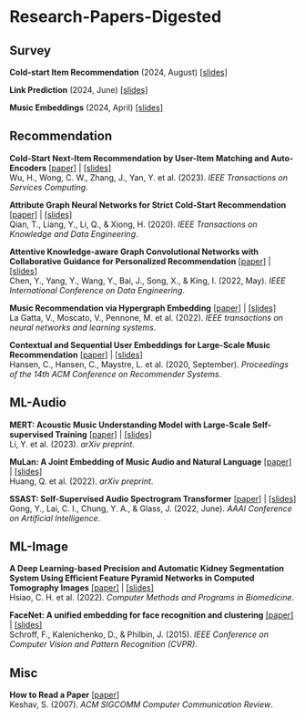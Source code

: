 # Research-Papers-Digested

## Survey

**Cold-start Item Recommendation** (2024, August) [[slides]](https://docs.google.com/presentation/d/1I2vJVfNDZe9IiCpCtbtYcjtgaTdX6D2n9wPCYlPsAZI/edit?usp=sharing)

**Link Prediction** (2024, June) [[slides]](https://docs.google.com/presentation/d/1w36LrgNQAwyjFg3jdIsgFfueJIzUqZyxP-Brec1bLck/edit?usp=sharing)

**Music Embeddings** (2024, April) [[slides]](https://docs.google.com/presentation/d/1F6w79XO9mifr_iJklyuoWchiAoOYl-rjZ-f4-nnk-QU/edit?usp=sharing)

## Recommendation

**Cold-Start Next-Item Recommendation by User-Item Matching and Auto-Encoders** [[paper]](https://ieeexplore.ieee.org/stamp/stamp.jsp?tp=&arnumber=10018469) | [[slides]](https://docs.google.com/presentation/d/1k1muIvzHHqPTipWWCVA1nCtDcMwnN8fFv_KlereQKHE/edit?usp=drive_link)</br>
Wu, H., Wong, C. W., Zhang, J., Yan, Y. et al. (2023). *IEEE Transactions on Services Computing*.

**Attribute Graph Neural Networks for Strict Cold-Start Recommendation** [[paper]](https://ieeexplore.ieee.org/stamp/stamp.jsp?arnumber=9261110) | [[slides]](https://docs.google.com/presentation/d/1hOpvz7M9Ls5CxuYsk31ThEB56teHzzzHD55azhTAavY/edit?usp=drive_link)</br>
Qian, T., Liang, Y., Li, Q., & Xiong, H. (2020). *IEEE Transactions on Knowledge and Data Engineering*.

**Attentive Knowledge-aware Graph Convolutional Networks with Collaborative Guidance for Personalized Recommendation** [[paper]](https://ieeexplore.ieee.org/stamp/stamp.jsp?tp=&arnumber=9835464) | [[slides]](https://docs.google.com/presentation/d/1u5UuKzve98kDMMCzB0aW5BIrT7B476dc6Vt1FnY7pvg/edit?usp=sharing)</br>
Chen, Y., Yang, Y., Wang, Y., Bai, J., Song, X., & King, I. (2022, May). *IEEE International Conference on Data Engineering*.

**Music Recommendation via Hypergraph Embedding** [[paper]](https://ieeexplore.ieee.org/stamp/stamp.jsp?arnumber=9709542) | [[slides]](https://docs.google.com/presentation/d/1Y6uXp-pUHo4cBoc-YHrRIcqQ2njo1hfMx-aRdTLdFW0/edit?usp=sharing)</br>
La Gatta, V., Moscato, V., Pennone, M. et al. (2022). *IEEE transactions on neural networks and learning systems*.

**Contextual and Sequential User Embeddings for Large-Scale Music Recommendation** [[paper]](https://dl.acm.org/doi/pdf/10.1145/3383313.3412248) | [[slides]](https://docs.google.com/presentation/d/1CQIg2fUD9R8lm7oswIOCio0fCQLr87KXys2X0H2pXbY/edit?usp=sharing)</br>
Hansen, C., Hansen, C., Maystre, L. et al. (2020, September). *Proceedings of the 14th ACM Conference on Recommender Systems*.

## ML-Audio

**MERT: Acoustic Music Understanding Model with Large-Scale Self-supervised Training** [[paper]](https://arxiv.org/pdf/2306.00107) | [[slides]](https://docs.google.com/presentation/d/1redN7WMtGFh-m6iznx1ItJfQwKGBHLLmGdBj3W200_k/edit?usp=sharing)</br>
Li, Y. et al. (2023). *arXiv preprint*.

**MuLan: A Joint Embedding of Music Audio and Natural Language** [[paper]](https://arxiv.org/pdf/2208.12415) | [[slides]](https://docs.google.com/presentation/d/1mg5cO_05f5g-IsUgaeDMTFGx14t8YnlV7xquBUh7qw8/edit?usp=sharing)</br>
Huang, Q. et al. (2022). *arXiv preprint*.

**SSAST: Self-Supervised Audio Spectrogram Transformer** [[paper]](https://arxiv.org/pdf/2110.09784) | [[slides]](https://docs.google.com/presentation/d/1HE1jF5LWfoMSTZ11oefbxbTT6AC1OAmjcExq6QmQwfE/edit?usp=sharing)</br>
Gong, Y., Lai, C. I., Chung, Y. A., & Glass, J. (2022, June). *AAAI Conference on Artificial Intelligence*.

## ML-Image

**A Deep Learning-based Precision and Automatic Kidney Segmentation System Using Efficient Feature Pyramid Networks in Computed Tomography Images** [[paper]](https://www.sciencedirect.com/science/article/pii/S016926072200236X?via%3Dihub) | [[slides]](https://docs.google.com/presentation/d/1SN05FRVukjusUGkWOzyPdlcZGeQ9A94QWF9oBnUwZn4/edit?usp=sharing)</br>
Hsiao, C. H. et al. (2022). *Computer Methods and Programs in Biomedicine*.

**FaceNet: A unified embedding for face recognition and clustering** [[paper]](https://ieeexplore.ieee.org/document/7298682) | [[slides]](https://docs.google.com/presentation/d/1f4Gz9q1Pza_MFuLxOCsV1-d5RDgnuZAIi-tirknmoe4/edit?usp=sharing)</br>
Schroff, F., Kalenichenko, D., & Philbin, J. (2015). *IEEE Conference on Computer Vision and Pattern Recognition (CVPR)*.

## Misc
**How to Read a Paper** [[paper]](https://dl.acm.org/doi/pdf/10.1145/1273445.1273458)</br>
Keshav, S. (2007). *ACM SIGCOMM Computer Communication Review*.
